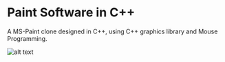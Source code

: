 # Paint Software in C++

A MS-Paint clone designed in C++, using C++ graphics library and Mouse Programming.

![alt text](https://github.com/adeepak7/Paint-Software-in-CPP/blob/master/Design.png)
